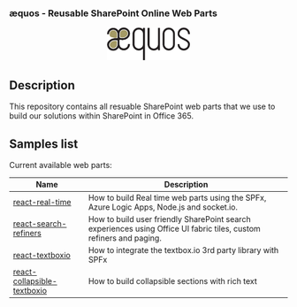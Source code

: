 ### æquos - Reusable SharePoint Online Web Parts ###

<p align="center">
  <img width="150px"src="./images/aequos_logo_noir.png"/>
</p>

## Description ##

This repository contains all resuable SharePoint web parts that we use to build our solutions within SharePoint in Office 365.

## Samples list ## 

Current available web parts:

Name | Description
-------|--------|
[react-real-time](./samples/react-real-time) | How to build Real time web parts using the SPFx, Azure Logic Apps, Node.js and socket.io.
[react-search-refiners](./samples/react-search-refiners) | How to build user friendly SharePoint search experiences using Office UI fabric tiles, custom refiners and paging.
[react-textboxio](./samples/react-textboxio) | How to integrate the textbox.io 3rd party library with SPFx
[react-collapsible-textboxio](./samples/react-collapsible-textboxio) | How to build collapsible sections with rich text

